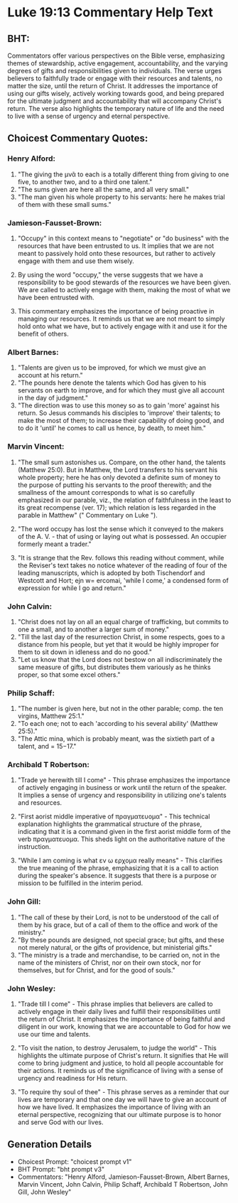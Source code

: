 # Luke 19:13 Commentary Help Text

## BHT:
Commentators offer various perspectives on the Bible verse, emphasizing themes of stewardship, active engagement, accountability, and the varying degrees of gifts and responsibilities given to individuals. The verse urges believers to faithfully trade or engage with their resources and talents, no matter the size, until the return of Christ. It addresses the importance of using our gifts wisely, actively working towards good, and being prepared for the ultimate judgment and accountability that will accompany Christ's return. The verse also highlights the temporary nature of life and the need to live with a sense of urgency and eternal perspective.

## Choicest Commentary Quotes:
### Henry Alford:
1. "The giving the μνᾶ to each is a totally different thing from giving to one five, to another two, and to a third one talent."
2. "The sums given are here all the same, and all very small."
3. "The man given his whole property to his servants: here he makes trial of them with these small sums."

### Jamieson-Fausset-Brown:
1. "Occupy" in this context means to "negotiate" or "do business" with the resources that have been entrusted to us. It implies that we are not meant to passively hold onto these resources, but rather to actively engage with them and use them wisely.

2. By using the word "occupy," the verse suggests that we have a responsibility to be good stewards of the resources we have been given. We are called to actively engage with them, making the most of what we have been entrusted with.

3. This commentary emphasizes the importance of being proactive in managing our resources. It reminds us that we are not meant to simply hold onto what we have, but to actively engage with it and use it for the benefit of others.

### Albert Barnes:
1. "Talents are given us to be improved, for which we must give an account at his return."
2. "The pounds here denote the talents which God has given to his servants on earth to improve, and for which they must give all account in the day of judgment."
3. "The direction was to use this money so as to gain 'more' against his return. So Jesus commands his disciples to 'improve' their talents; to make the most of them; to increase their capability of doing good, and to do it 'until' he comes to call us hence, by death, to meet him."

### Marvin Vincent:
1. "The small sum astonishes us. Compare, on the other hand, the talents (Matthew 25:0). But in Matthew, the Lord transfers to his servant his whole property; here he has only devoted a definite sum of money to the purpose of putting his servants to the proof therewith; and the smallness of the amount corresponds to what is so carefully emphasized in our parable, viz., the relation of faithfulness in the least to its great recompense (ver. 17); which relation is less regarded in the parable in Matthew" (" Commentary on Luke ").

2. "The word occupy has lost the sense which it conveyed to the makers of the A. V. - that of using or laying out what is possessed. An occupier formerly meant a trader."

3. "It is strange that the Rev. follows this reading without comment, while the Reviser's text takes no notice whatever of the reading of four of the leading manuscripts, which is adopted by both Tischendorf and Westcott and Hort; ejn w= ercomai, 'while I come,' a condensed form of expression for while I go and return."

### John Calvin:
1. "Christ does not lay on all an equal charge of trafficking, but commits to one a small, and to another a larger sum of money."
2. "Till the last day of the resurrection Christ, in some respects, goes to a distance from his people, but yet that it would be highly improper for them to sit down in idleness and do no good."
3. "Let us know that the Lord does not bestow on all indiscriminately the same measure of gifts, but distributes them variously as he thinks proper, so that some excel others."

### Philip Schaff:
1. "The number is given here, but not in the other parable; comp. the ten virgins, Matthew 25:1."
2. "To each one; not to each 'according to his several ability' (Matthew 25:5)."
3. "The Attic mina, which is probably meant, was the sixtieth part of a talent, and = $15-$17."

### Archibald T Robertson:
1. "Trade ye herewith till I come" - This phrase emphasizes the importance of actively engaging in business or work until the return of the speaker. It implies a sense of urgency and responsibility in utilizing one's talents and resources.

2. "First aorist middle imperative of πραγματευομα" - This technical explanation highlights the grammatical structure of the phrase, indicating that it is a command given in the first aorist middle form of the verb πραγματευομα. This sheds light on the authoritative nature of the instruction.

3. "While I am coming is what εν ω ερχομα really means" - This clarifies the true meaning of the phrase, emphasizing that it is a call to action during the speaker's absence. It suggests that there is a purpose or mission to be fulfilled in the interim period.

### John Gill:
1. "The call of these by their Lord, is not to be understood of the call of them by his grace, but of a call of them to the office and work of the ministry."
2. "By these pounds are designed, not special grace; but gifts, and these not merely natural, or the gifts of providence, but ministerial gifts."
3. "The ministry is a trade and merchandise, to be carried on, not in the name of the ministers of Christ, nor on their own stock, nor for themselves, but for Christ, and for the good of souls."

### John Wesley:
1. "Trade till I come" - This phrase implies that believers are called to actively engage in their daily lives and fulfill their responsibilities until the return of Christ. It emphasizes the importance of being faithful and diligent in our work, knowing that we are accountable to God for how we use our time and talents.

2. "To visit the nation, to destroy Jerusalem, to judge the world" - This highlights the ultimate purpose of Christ's return. It signifies that He will come to bring judgment and justice, to hold all people accountable for their actions. It reminds us of the significance of living with a sense of urgency and readiness for His return.

3. "To require thy soul of thee" - This phrase serves as a reminder that our lives are temporary and that one day we will have to give an account of how we have lived. It emphasizes the importance of living with an eternal perspective, recognizing that our ultimate purpose is to honor and serve God with our lives.


## Generation Details
- Choicest Prompt: "choicest prompt v1"
- BHT Prompt: "bht prompt v3"
- Commentators: "Henry Alford, Jamieson-Fausset-Brown, Albert Barnes, Marvin Vincent, John Calvin, Philip Schaff, Archibald T Robertson, John Gill, John Wesley"
